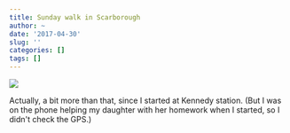 ```yaml
---
title: Sunday walk in Scarborough
author: ~
date: '2017-04-30'
slug: ''
categories: []
tags: []
---
```


![](https://scontent-yyz1-1.xx.fbcdn.net/v/t1.0-9/18198323_10155260518519805_333517270325105565_n.jpg?oh=daab8301d89cd4508a0b3f9fa89fa56b&oe=598EE18B)

Actually, a bit more than that, since I started at Kennedy station. (But I was on the phone helping my daughter with her homework when I started, so I didn't check the GPS.)